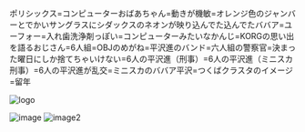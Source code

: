ポリシックス=コンピューターおばあちゃん=動きが機敏=オレンジ色のジャンバーとでかいサングラスにシダックスのネオンが映り込んでた込んでたババア=ユーフォー=入れ歯洗浄剤っぽい=コンピューターみたいなかんじ=KORGの思い出を語るおじさん=6人組=OBJのめがね=平沢進のバンド=六人組の警察官=決まった曜日にしか捨てちゃいけない=6人の平沢進（刑事）=6人の平沢進（ミニスカ刑事）=6人の平沢進が乱交=ミニスカのババア平沢=つくばクラスタのイメージ=留年

![logo](http://gyazo.com/e25fa07a8aba78f4fba0081c2acda2fb.png)

![image](http://gyazo.com/7fa82250d44cd0742fc1b14bb4e1071d.png)
![image2](http://gyazo.com/0806c70c7f92ea28c771bb2f65845d27.png)

